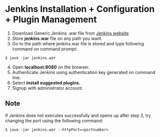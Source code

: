 # Jenkins Installation + Configuration + Plugin Management

1. Download Generic Jenkins .war file from [Jenkins website](https://jenkins.io/download/)
2. Store **jenkins.war** file on any path you want.
3. Go to the path where jenkins.war file is stored and type following command on command prompt:
```
$ java -jar jenkins.war
```
4. Open **localhost:8080** on the browser.
5. Authenticate Jenkins using authentication key generated on command line.
6. Select **install suggested plugins.**
7. Signup with administrator account.

## Note
If Jenkins does not executes successfully and opens up after step 3, try changing the port using the following command:
```
$ java -jar jenkins.war --httpPort=<portnumber>
```
